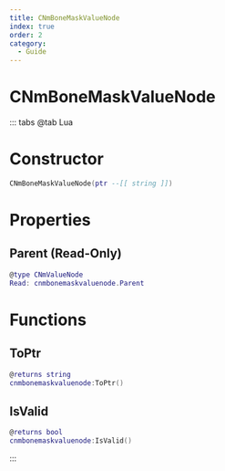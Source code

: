```yaml
---
title: CNmBoneMaskValueNode
index: true
order: 2
category:
  - Guide
---
```


# CNmBoneMaskValueNode

::: tabs
@tab Lua
# Constructor
```lua
CNmBoneMaskValueNode(ptr --[[ string ]])
```
# Properties
## Parent (Read-Only)
```lua
@type CNmValueNode
Read: cnmbonemaskvaluenode.Parent
```
# Functions
## ToPtr
```lua
@returns string
cnmbonemaskvaluenode:ToPtr()
```
## IsValid
```lua
@returns bool
cnmbonemaskvaluenode:IsValid()
```

:::